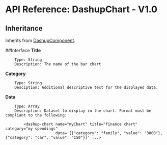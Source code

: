 # API Reference: DashupChart - V1.0

## Inheritance

Inherits from [DashupComponent](dashup-component.md).

##Interface
**Title**
        
        Type: String
        Description: The name of the bar chart
        
**Category**

        Type: String
        Desciption: Additional descriptive text for the displayed data.
        
**Data**

        Type: Array
        Description: Dataset to display in the chart. Format must be compliant to the following:
        
            <dashup-chart name="myChart" title="finance chart" category="my spendings"
                          data='[{"category": "family", "value": "3000"}, {"category": "car", "value": "150"}]' ...>